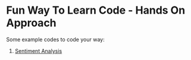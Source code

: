 # Fun Way To Learn Code - Hands On Approach
Some example codes to code your way:

1. [Sentiment Analysis](https://github.com/Bipinskapz/Datalit-course-code/tree/master/SentimentAnalysis)
